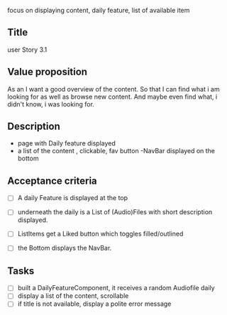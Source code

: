focus on displaying content, daily feature, list of available item
## Title
user Story 3.1
## Value proposition

As an <User>
I want a good overview of the content.
So that <benefit> I can find what i am looking for as well as browse new content. And maybe even find what, i didn't know, i was looking for.

## Description

- page with Daily feature displayed
- a list of the  content , clickable, fav button
-NavBar displayed on the bottom
## Acceptance criteria

- [ ] A daily Feature is displayed at the top
- [ ] underneath the daily is a List of (Audio)Files with short description displayed.
- [ ] ListItems get a Liked button which toggles filled/outlined
- [ ] the Bottom displays the NavBar.


## Tasks

- [ ] built a DailyFeatureComponent, it receives a random Audiofile daily
- [ ] display a list of the content, scrollable 
- [ ] if title is not available, display a polite error message